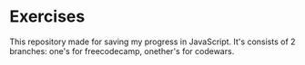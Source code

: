 # Exercises
This repository made for saving my progress in JavaScript.
It's consists of 2 branches: one's for freecodecamp, onether's for codewars. 

